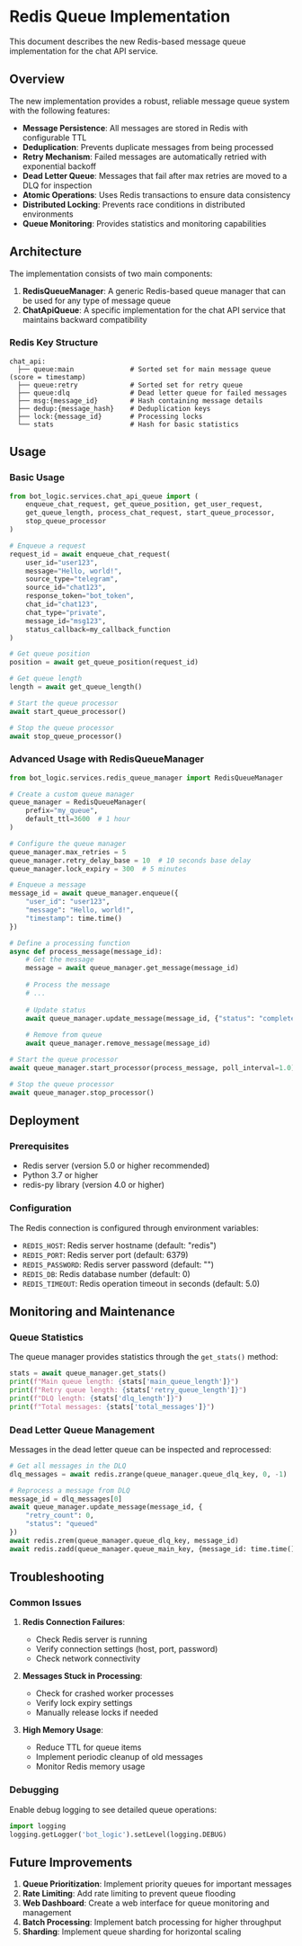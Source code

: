 # Redis Queue Implementation

This document describes the new Redis-based message queue implementation for the chat API service.

## Overview

The new implementation provides a robust, reliable message queue system with the following features:

- **Message Persistence**: All messages are stored in Redis with configurable TTL
- **Deduplication**: Prevents duplicate messages from being processed
- **Retry Mechanism**: Failed messages are automatically retried with exponential backoff
- **Dead Letter Queue**: Messages that fail after max retries are moved to a DLQ for inspection
- **Atomic Operations**: Uses Redis transactions to ensure data consistency
- **Distributed Locking**: Prevents race conditions in distributed environments
- **Queue Monitoring**: Provides statistics and monitoring capabilities

## Architecture

The implementation consists of two main components:

1. **RedisQueueManager**: A generic Redis-based queue manager that can be used for any type of message queue
2. **ChatApiQueue**: A specific implementation for the chat API service that maintains backward compatibility

### Redis Key Structure

```
chat_api:
  ├── queue:main              # Sorted set for main message queue (score = timestamp)
  ├── queue:retry             # Sorted set for retry queue
  ├── queue:dlq               # Dead letter queue for failed messages
  ├── msg:{message_id}        # Hash containing message details
  ├── dedup:{message_hash}    # Deduplication keys
  ├── lock:{message_id}       # Processing locks
  └── stats                   # Hash for basic statistics
```

## Usage

### Basic Usage

```python
from bot_logic.services.chat_api_queue import (
    enqueue_chat_request, get_queue_position, get_user_request,
    get_queue_length, process_chat_request, start_queue_processor,
    stop_queue_processor
)

# Enqueue a request
request_id = await enqueue_chat_request(
    user_id="user123",
    message="Hello, world!",
    source_type="telegram",
    source_id="chat123",
    response_token="bot_token",
    chat_id="chat123",
    chat_type="private",
    message_id="msg123",
    status_callback=my_callback_function
)

# Get queue position
position = await get_queue_position(request_id)

# Get queue length
length = await get_queue_length()

# Start the queue processor
await start_queue_processor()

# Stop the queue processor
await stop_queue_processor()
```

### Advanced Usage with RedisQueueManager

```python
from bot_logic.services.redis_queue_manager import RedisQueueManager

# Create a custom queue manager
queue_manager = RedisQueueManager(
    prefix="my_queue",
    default_ttl=3600  # 1 hour
)

# Configure the queue manager
queue_manager.max_retries = 5
queue_manager.retry_delay_base = 10  # 10 seconds base delay
queue_manager.lock_expiry = 300  # 5 minutes

# Enqueue a message
message_id = await queue_manager.enqueue({
    "user_id": "user123",
    "message": "Hello, world!",
    "timestamp": time.time()
})

# Define a processing function
async def process_message(message_id):
    # Get the message
    message = await queue_manager.get_message(message_id)
    
    # Process the message
    # ...
    
    # Update status
    await queue_manager.update_message(message_id, {"status": "completed"})
    
    # Remove from queue
    await queue_manager.remove_message(message_id)

# Start the queue processor
await queue_manager.start_processor(process_message, poll_interval=1.0)

# Stop the queue processor
await queue_manager.stop_processor()
```


## Deployment

### Prerequisites

- Redis server (version 5.0 or higher recommended)
- Python 3.7 or higher
- redis-py library (version 4.0 or higher)

### Configuration

The Redis connection is configured through environment variables:

- `REDIS_HOST`: Redis server hostname (default: "redis")
- `REDIS_PORT`: Redis server port (default: 6379)
- `REDIS_PASSWORD`: Redis server password (default: "")
- `REDIS_DB`: Redis database number (default: 0)
- `REDIS_TIMEOUT`: Redis operation timeout in seconds (default: 5.0)



## Monitoring and Maintenance

### Queue Statistics

The queue manager provides statistics through the `get_stats()` method:

```python
stats = await queue_manager.get_stats()
print(f"Main queue length: {stats['main_queue_length']}")
print(f"Retry queue length: {stats['retry_queue_length']}")
print(f"DLQ length: {stats['dlq_length']}")
print(f"Total messages: {stats['total_messages']}")
```

### Dead Letter Queue Management

Messages in the dead letter queue can be inspected and reprocessed:

```python
# Get all messages in the DLQ
dlq_messages = await redis.zrange(queue_manager.queue_dlq_key, 0, -1)

# Reprocess a message from DLQ
message_id = dlq_messages[0]
await queue_manager.update_message(message_id, {
    "retry_count": 0,
    "status": "queued"
})
await redis.zrem(queue_manager.queue_dlq_key, message_id)
await redis.zadd(queue_manager.queue_main_key, {message_id: time.time()})
```

## Troubleshooting

### Common Issues

1. **Redis Connection Failures**:
   - Check Redis server is running
   - Verify connection settings (host, port, password)
   - Check network connectivity

2. **Messages Stuck in Processing**:
   - Check for crashed worker processes
   - Verify lock expiry settings
   - Manually release locks if needed

3. **High Memory Usage**:
   - Reduce TTL for queue items
   - Implement periodic cleanup of old messages
   - Monitor Redis memory usage

### Debugging

Enable debug logging to see detailed queue operations:

```python
import logging
logging.getLogger('bot_logic').setLevel(logging.DEBUG)
```

## Future Improvements

1. **Queue Prioritization**: Implement priority queues for important messages
2. **Rate Limiting**: Add rate limiting to prevent queue flooding
3. **Web Dashboard**: Create a web interface for queue monitoring and management
4. **Batch Processing**: Implement batch processing for higher throughput
5. **Sharding**: Implement queue sharding for horizontal scaling